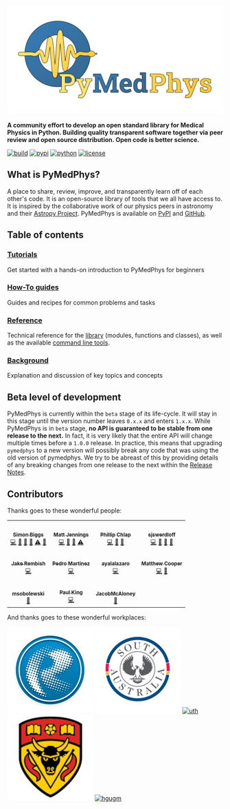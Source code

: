 [![logo](https://github.com/pymedphys/pymedphys/raw/master/docs/logos/pymedphys_title.png)](https://docs.pymedphys.com/)

**A community effort to develop an open standard library for Medical
Physics in Python. Building quality transparent software together via
peer review and open source distribution. Open code is better science.**

[![build](https://img.shields.io/endpoint.svg?url=https%3A%2F%2Factions-badge.atrox.dev%2Fpymedphys%2Fpymedphys%2Fbadge&label=build&logo=none)](https://actions-badge.atrox.dev/pymedphys/pymedphys/goto)
[![pypi](https://img.shields.io/pypi/v/pymedphys)](https://pypi.org/project/pymedphys/)
[![python](https://img.shields.io/pypi/pyversions/pymedphys)](https://pypi.org/project/pymedphys/)
[![license](https://img.shields.io/pypi/l/pymedphys)](https://choosealicense.com/licenses/apache-2.0/)

## What is PyMedPhys?

A place to share, review, improve, and transparently learn off of each
other's code. It is an open-source library of tools that we all have
access to. It is inspired by the collaborative work of our physics peers
in astronomy and their [Astropy Project](http://www.astropy.org/).
PyMedPhys is available on [PyPI](https://pypi.org/project/pymedphys/)
and [GitHub](https://github.com/pymedphys/pymedphys).

## Table of contents

### [Tutorials](https://docs.pymedphys.com/tutes)

Get started with a hands-on introduction to PyMedPhys for beginners

### [How-To guides](https://docs.pymedphys.com/howto)

Guides and recipes for common problems and tasks

### [Reference](https://docs.pymedphys.com/ref)

Technical reference for the
[library](https://docs.pymedphys.com/ref/lib) (modules, functions and
classes), as well as the available
[command line tools](https://docs.pymedphys.com/ref/cli).

### [Background](https://docs.pymedphys.com/background)

Explanation and discussion of key topics and concepts

## Beta level of development

PyMedPhys is currently within the `beta` stage of its life-cycle. It
will stay in this stage until the version number leaves `0.x.x` and
enters `1.x.x`. While PyMedPhys is in `beta` stage, **no API is
guaranteed to be stable from one release to the next.** In fact, it is
very likely that the entire API will change multiple times before a
`1.0.0` release. In practice, this means that upgrading `pymedphys` to a
new version will possibly break any code that was using the old version
of pymedphys. We try to be abreast of this by providing details of any
breaking changes from one release to the next within the
[Release Notes](http://docs.pymedphys.com/release-notes.html).

## Contributors

Thanks goes to these wonderful people:

<!-- ALL-CONTRIBUTORS-LIST:START - Do not remove or modify this section -->
<!-- prettier-ignore-start -->
<!-- markdownlint-disable -->
<table>
  <tr>
    <td align="center"><a href="http://simonbiggs.net/"><img src="https://avatars1.githubusercontent.com/u/6559099?v=4?s=200" width="200px;" alt=""/><br /><sub><b>Simon Biggs</b></sub></a><br /><a href="https://github.com/pymedphys/pymedphys/commits?author=SimonBiggs" title="Code">💻</a> <a href="#maintenance-SimonBiggs" title="Maintenance">🚧</a> <a href="https://github.com/pymedphys/pymedphys/commits?author=SimonBiggs" title="Documentation">📖</a> <a href="https://github.com/pymedphys/pymedphys/pulls?q=is%3Apr+reviewed-by%3ASimonBiggs" title="Reviewed Pull Requests">👀</a> <a href="https://github.com/pymedphys/pymedphys/commits?author=SimonBiggs" title="Tests">⚠️</a> <a href="#tool-SimonBiggs" title="Tools">🔧</a></td>
    <td align="center"><a href="https://github.com/Matthew-Jennings"><img src="https://avatars0.githubusercontent.com/u/19767103?v=4?s=200" width="200px;" alt=""/><br /><sub><b>Matt Jennings</b></sub></a><br /><a href="https://github.com/pymedphys/pymedphys/commits?author=Matthew-Jennings" title="Code">💻</a> <a href="https://github.com/pymedphys/pymedphys/pulls?q=is%3Apr+reviewed-by%3AMatthew-Jennings" title="Reviewed Pull Requests">👀</a> <a href="https://github.com/pymedphys/pymedphys/commits?author=Matthew-Jennings" title="Documentation">📖</a> <a href="https://github.com/pymedphys/pymedphys/commits?author=Matthew-Jennings" title="Tests">⚠️</a></td>
    <td align="center"><a href="https://github.com/pchlap"><img src="https://avatars1.githubusercontent.com/u/11072129?v=4?s=200" width="200px;" alt=""/><br /><sub><b>Phillip Chlap</b></sub></a><br /><a href="https://github.com/pymedphys/pymedphys/commits?author=pchlap" title="Code">💻</a> <a href="https://github.com/pymedphys/pymedphys/pulls?q=is%3Apr+reviewed-by%3Apchlap" title="Reviewed Pull Requests">👀</a> <a href="https://github.com/pymedphys/pymedphys/commits?author=pchlap" title="Documentation">📖</a></td>
    <td align="center"><a href="https://github.com/sjswerdloff"><img src="https://avatars2.githubusercontent.com/u/16871837?v=4?s=200" width="200px;" alt=""/><br /><sub><b>sjswerdloff</b></sub></a><br /><a href="https://github.com/pymedphys/pymedphys/commits?author=sjswerdloff" title="Code">💻</a> <a href="https://github.com/pymedphys/pymedphys/pulls?q=is%3Apr+reviewed-by%3Asjswerdloff" title="Reviewed Pull Requests">👀</a> <a href="https://github.com/pymedphys/pymedphys/issues?q=author%3Asjswerdloff" title="Bug reports">🐛</a> <a href="#ideas-sjswerdloff" title="Ideas, Planning, & Feedback">🤔</a></td>
  </tr>
  <tr>
    <td align="center"><a href="https://github.com/rembishj"><img src="https://avatars3.githubusercontent.com/u/40006991?v=4?s=200" width="200px;" alt=""/><br /><sub><b>Jake Rembish</b></sub></a><br /><a href="https://github.com/pymedphys/pymedphys/commits?author=rembishj" title="Code">💻</a></td>
    <td align="center"><a href="https://github.com/peterg1t"><img src="https://avatars2.githubusercontent.com/u/8771255?v=4?s=200" width="200px;" alt=""/><br /><sub><b>Pedro Martinez</b></sub></a><br /><a href="https://github.com/pymedphys/pymedphys/commits?author=peterg1t" title="Code">💻</a></td>
    <td align="center"><a href="https://github.com/ayalalazaro"><img src="https://avatars0.githubusercontent.com/u/8739720?v=4?s=200" width="200px;" alt=""/><br /><sub><b>ayalalazaro</b></sub></a><br /><a href="https://github.com/pymedphys/pymedphys/commits?author=ayalalazaro" title="Code">💻</a></td>
    <td align="center"><a href="https://github.com/matthewdeancooper"><img src="https://avatars1.githubusercontent.com/u/55194730?v=4?s=200" width="200px;" alt=""/><br /><sub><b>Matthew Cooper</b></sub></a><br /><a href="https://github.com/pymedphys/pymedphys/commits?author=matthewdeancooper" title="Code">💻</a> <a href="#ideas-matthewdeancooper" title="Ideas, Planning, & Feedback">🤔</a></td>
  </tr>
  <tr>
    <td align="center"><a href="https://github.com/msobolewski"><img src="https://avatars1.githubusercontent.com/u/8422812?v=4?s=200" width="200px;" alt=""/><br /><sub><b>msobolewski</b></sub></a><br /><a href="#ideas-msobolewski" title="Ideas, Planning, & Feedback">🤔</a></td>
    <td align="center"><a href="https://kingrpaul.github.io/"><img src="https://avatars1.githubusercontent.com/u/4761748?v=4?s=200" width="200px;" alt=""/><br /><sub><b>Paul King</b></sub></a><br /><a href="https://github.com/pymedphys/pymedphys/commits?author=kingrpaul" title="Code">💻</a></td>
    <td align="center"><a href="https://github.com/JacobMcAloney"><img src="https://avatars3.githubusercontent.com/u/47580406?v=4?s=200" width="200px;" alt=""/><br /><sub><b>JacobMcAloney</b></sub></a><br /><a href="#ideas-JacobMcAloney" title="Ideas, Planning, & Feedback">🤔</a></td>
  </tr>
</table>

<!-- markdownlint-enable -->
<!-- prettier-ignore-end -->
<!-- ALL-CONTRIBUTORS-LIST:END -->

And thanks goes to these wonderful workplaces:

[![rccc](https://github.com/pymedphys/pymedphys/raw/master/docs/logos/rccc_200x200.png)](%60Riverina%20Cancer%20Care%20Centre%60_)
[![rah](https://github.com/pymedphys/pymedphys/raw/master/docs/logos/gosa_200x200.png)](%60Royal%20Adelaide%20Hospital%60_)
[![uth](https://github.com/pymedphys/pymedphys/raw/master/docs/logos/UTHSA_logo.png)](%60UT%20Health%20San%20Antonio%60_)
[![uoc](https://github.com/pymedphys/pymedphys/raw/master/docs/logos/uoc_200x200.png)](%60University%20of%20Calgary%60_)
[![hgugm](https://github.com/pymedphys/pymedphys/raw/master/docs/logos/HGUGM_200x200.png)](%60Hospital%20General%20Universitario%20Gregorio%20Marañón%60_)
